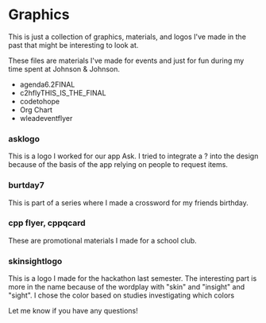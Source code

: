 # Graphics

This is just a collection of graphics, materials, and logos I've made in the past that might be interesting to look at. 

These files are materials I've made for events and just for fun during my time spent at Johnson & Johnson.
- agenda6.2FINAL
- c2hflyTHIS_IS_THE_FINAL
- codetohope
- Org Chart
- wleadeventflyer

### asklogo

This is a logo I worked for our app Ask. I tried to integrate a ? into the design because of the basis of the app relying on people to request items.

### burtday7
This is part of a series where I made a crossword for my friends birthday.

### cpp flyer, cppqcard
These are promotional materials I made for a school club. 

### skinsightlogo
This is a logo I made for the hackathon last semester. The interesting part is more in the name because of the wordplay with "skin" and "insight" and "sight". I chose the color based on studies investigating which colors 

Let me know if you have any questions! 
